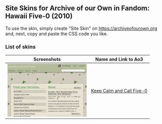 ## Site Skins for Archive of our Own in Fandom: Hawaii Five-0 (2010)
To use the skin, simply create "Site Skin" on https://archiveofourown.org and, next, copy and paste the CSS code you like.

### List of skins
| Screenshots | Name and Link to Ao3 |
| --- | --- |
| ![Keep Calm and Call Five-0](https://github.com/Ao3SiteSkins/Original-skins/blob/main/Screenshots/Butterfliesgreen.png "Keep Calm and Call Five-0") | <a href="https://archiveofourown.org/works/50257519">Keep Calm and Call Five-0</a> |
